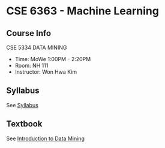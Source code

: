 # CSE 6363 - Machine Learning

## Course Info

CSE 5334 DATA MINING

- Time: MoWe 1:00PM - 2:20PM
- Room: NH 111
- Instructor: Won Hwa Kim

## Syllabus

See [Syllabus](Syllabus.pdf)

## Textbook

See [Introduction to Data Mining](https://www-users.cs.umn.edu/~kumar001/dmbook/index.php)
